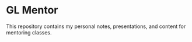 # GL Mentor

This repository contains my personal notes, presentations, and content for mentoring classes.
